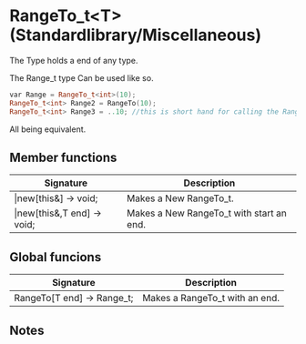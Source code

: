 # RangeTo_t\<T>(Standardlibrary/Miscellaneous)

The Type holds a end of any type. 

The Range_t type Can be used like so.
```cpp
var Range = RangeTo_t<int>(10);
RangeTo_t<int> Range2 = RangeTo(10); 
RangeTo_t<int> Range3 = ..10; //this is short hand for calling the RangeTo funcion
```
All being equivalent.


## Member functions
|  Signature |  Description
 --- | --- |
 \|new[this&] -> void; | Makes a New RangeTo_t.
 \|new[this&,T end] -> void; | Makes a New RangeTo_t with start an end.

## Global funcions
|  Signature |  Description
 --- | --- |
|RangeTo<T>[T end] -> Range_t<T>; | Makes a RangeTo_t with an end.
## Notes
